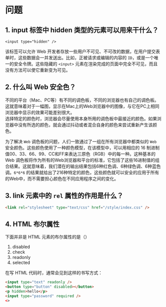 # 问题

## 1. input 标签中 hidden 类型的元素可以用来干什么？

`<input type="hidden" />`  

该标签可以允许 Web 开发者存放一些用户不可见、不可改的数据，在用户提交表单时，这些数据会一并发送出。比如，正被请求或编辑的内容的 `ID`，或是一个唯一的安全令牌。这些隐藏的 `<input>` 元素在渲染完成的页面中完全不可见，而且没有方法可以使它重新变为可见。  

## 2. 什么叫 Web 安全色？

不同的平台（Mac、PC等）有不同的调色板，不同的浏览器也有自己的调色板。这就意味着对于一幅图，显示在Mac上的Web浏览器中的图像，与它在PC上相同浏览器中显示的效果可能差别很大。  
选择特定的颜色时，浏览器会尽量使用本身所用的调色板中最接近的颜色。如果浏览器中没有所选的颜色，就会通过抖动或者混合自身的颜色来尝试重新产生该颜色。  

为了解决 `Web` 调色板的问题，人们一致通过了一组在所有浏览器中都类似的 `Web` 安全颜色。这些颜色使用了一种颜色模型，在该模型中，可以用相应的 16 制进制值00、33、66、99、CC和FF来表达三原色（RGB）中的每一种。这种基本的 Web 调色板将作为所有的Web浏览器和平台的标准，它包括了这些16进制值的组合结果。这就意味着，我们潜在的输出结果包括6种红色调、6种绿色调、6种蓝色调。`6*6*6` 的结果就给出了216种特定的颜色，这些颜色就可以安全的应用于所有的Web中，而不需要担心颜色在不同应用程序之间的变化。  

## 3. link 元素中的 `rel` 属性的作用是什么？  

```html
<link rel="stylesheet" type="text/css" href="/style/index.css" />
```


## 4. HTML 布尔属性

下面并非是 HTML 元素的布尔属性的是（）  
  
1. disabled
2. check
3. readonly
4. selected

在写 HTML 代码时，通常会见到这样的书写方式：  

```html
<input type="text" readonly />
<button type="button" disabled></button>
<p hidden>hello</p>
<input type="password" required />
<>
```